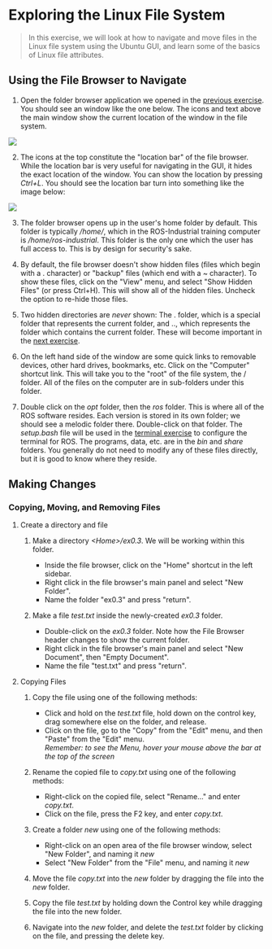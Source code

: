 # Exploring the Linux File System
> In this exercise, we will look at how to navigate and move files in the Linux file system using the Ubuntu GUI, and learn some of the basics of Linux file attributes.

## Using the File Browser to Navigate

 1. Open the folder browser application we opened in the [previous exercise](Navigating-the-Ubuntu-GUI.md). You should see an window like the one below. The icons and text above the main window show the current location of the window in the file system. 

 ![](../../_static/ubuntu_file_system.png)

 2. The icons at the top constitute the "location bar" of the file browser. While the location bar is very useful for navigating in the GUI, it hides the exact location of the window. You can show the location by pressing _Ctrl+L_. You should see the location bar turn into something like the image below: 

 ![](../../_static/ubuntu_file_system_location.png)

 3. The folder browser opens up in the user's home folder by default. This folder is typically _/home/<username>_, which in the ROS-Industrial training computer is _/home/ros-industrial_. This folder is the only one which the user has full access to. This is by design for security's sake.

 4. By default, the file browser doesn't show hidden files (files which begin with a . character) or "backup" files (which end with a ~ character). To show these files, click on the "View" menu, and select "Show Hidden Files" (or press Ctrl+H). This will show all of the hidden files.  Uncheck the option to re-hide those files.

 5. Two hidden directories are _never_ shown: The . folder, which is a special folder that represents the current folder, and .., which represents the folder which contains the current folder. These will become important in the [next exercise](The-Linux-Terminal.md).

 6. On the left hand side of the window are some quick links to removable devices, other hard drives, bookmarks, etc. Click on the "Computer" shortcut link. This will take you to the "root" of the file system, the / folder. All of the files on the computer are in sub-folders under this folder.

 7. Double click on the _opt_ folder, then the _ros_ folder. This is where all of the ROS software resides. Each version is stored in its own folder; we should see a melodic folder there. Double-click on that folder. The _setup.bash_ file will be used in the [terminal exercise](The-Linux-Terminal.md) to configure the terminal for ROS. The programs, data, etc. are in the _bin_ and _share_ folders. You generally do not need to modify any of these files directly, but it is good to know where they reside.

## Making Changes

### Copying, Moving, and Removing Files

 1. Create a directory and file

    1. Make a directory  _\<Home\>/ex0.3_. We will be working within this folder.

       * Inside the file browser, click on the "Home" shortcut in the left sidebar.
       * Right click in the file browser's main panel and select "New Folder".
       * Name the folder "ex0.3" and press "return".

    1. Make a file _test.txt_ inside the newly-created _ex0.3_ folder.

       * Double-click on the _ex0.3_ folder.  Note how the File Browser header changes to show the current folder.
       * Right click in the file browser's main panel and select "New Document", then "Empty Document".
       * Name the file "test.txt" and press "return".

 1. Copying Files

    1. Copy the file using one of the following methods:

       * Click and hold on the _test.txt_ file, hold down on the control key, drag somewhere else on the folder, and release.
       * Click on the file, go to the "Copy" from the "Edit" menu, and then "Paste" from the "Edit" menu.<BR>
     _Remember: to see the Menu, hover your mouse above the bar at the top of the screen_

    1. Rename the copied file to _copy.txt_ using one of the following methods:

       * Right-click on the copied file, select "Rename..." and enter _copy.txt_.
       * Click on the file, press the F2 key, and enter _copy.txt_.

    1. Create a folder _new_ using one of the following methods:

       * Right-click on an open area of the file browser window, select "New Folder", and naming it _new_
       * Select "New Folder" from the "File" menu, and naming it _new_

    1. Move the file _copy.txt_ into the _new_ folder by dragging the file into the _new_ folder.

    1. Copy the file _test.txt_ by holding down the Control key while dragging the file into the new folder.

    1. Navigate into the _new_ folder, and delete the _test.txt_ folder by clicking on the file, and pressing the delete key.
